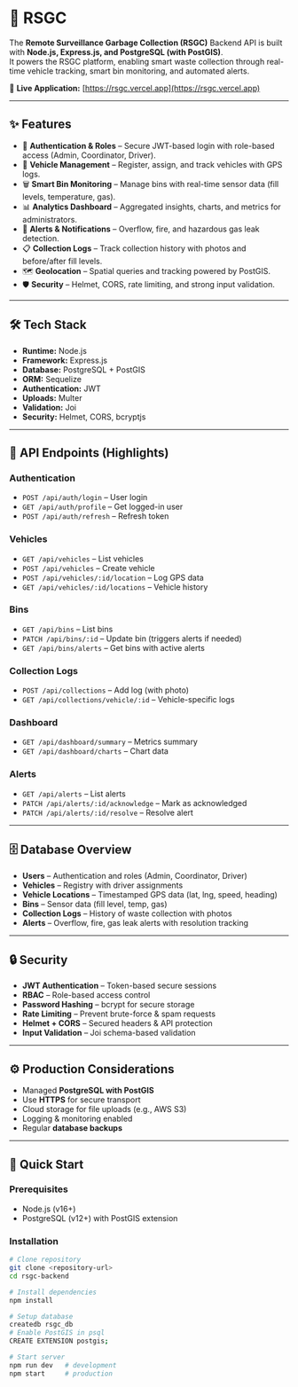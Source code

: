 # 🚛 RSGC

The **Remote Surveillance Garbage Collection (RSGC)** Backend API is built with **Node.js, Express.js, and PostgreSQL (with PostGIS)**.  
It powers the RSGC platform, enabling smart waste collection through real-time vehicle tracking, smart bin monitoring, and automated alerts.

🔗 **Live Application:** [https://rsgc.vercel.app](https://rsgc.vercel.app)

---

## ✨ Features

- 🔐 **Authentication & Roles** – Secure JWT-based login with role-based access (Admin, Coordinator, Driver).  
- 🚛 **Vehicle Management** – Register, assign, and track vehicles with GPS logs.  
- 🗑️ **Smart Bin Monitoring** – Manage bins with real-time sensor data (fill levels, temperature, gas).  
- 📊 **Analytics Dashboard** – Aggregated insights, charts, and metrics for administrators.  
- 🔔 **Alerts & Notifications** – Overflow, fire, and hazardous gas leak detection.  
- 📋 **Collection Logs** – Track collection history with photos and before/after fill levels.  
- 🗺️ **Geolocation** – Spatial queries and tracking powered by PostGIS.  
- 🛡️ **Security** – Helmet, CORS, rate limiting, and strong input validation.  

---

## 🛠️ Tech Stack

- **Runtime:** Node.js  
- **Framework:** Express.js  
- **Database:** PostgreSQL + PostGIS  
- **ORM:** Sequelize  
- **Authentication:** JWT  
- **Uploads:** Multer  
- **Validation:** Joi  
- **Security:** Helmet, CORS, bcryptjs  

---

## 📡 API Endpoints (Highlights)

### Authentication
- `POST /api/auth/login` – User login  
- `GET /api/auth/profile` – Get logged-in user  
- `POST /api/auth/refresh` – Refresh token  

### Vehicles
- `GET /api/vehicles` – List vehicles  
- `POST /api/vehicles` – Create vehicle  
- `POST /api/vehicles/:id/location` – Log GPS data  
- `GET /api/vehicles/:id/locations` – Vehicle history  

### Bins
- `GET /api/bins` – List bins  
- `PATCH /api/bins/:id` – Update bin (triggers alerts if needed)  
- `GET /api/bins/alerts` – Get bins with active alerts  

### Collection Logs
- `POST /api/collections` – Add log (with photo)  
- `GET /api/collections/vehicle/:id` – Vehicle-specific logs  

### Dashboard
- `GET /api/dashboard/summary` – Metrics summary  
- `GET /api/dashboard/charts` – Chart data  

### Alerts
- `GET /api/alerts` – List alerts  
- `PATCH /api/alerts/:id/acknowledge` – Mark as acknowledged  
- `PATCH /api/alerts/:id/resolve` – Resolve alert  

---

## 🗄️ Database Overview
- **Users** – Authentication and roles (Admin, Coordinator, Driver)  
- **Vehicles** – Registry with driver assignments  
- **Vehicle Locations** – Timestamped GPS data (lat, lng, speed, heading)  
- **Bins** – Sensor data (fill level, temp, gas)  
- **Collection Logs** – History of waste collection with photos  
- **Alerts** – Overflow, fire, gas leak alerts with resolution tracking  

---

## 🔒 Security
- **JWT Authentication** – Token-based secure sessions  
- **RBAC** – Role-based access control  
- **Password Hashing** – bcrypt for secure storage  
- **Rate Limiting** – Prevent brute-force & spam requests  
- **Helmet + CORS** – Secured headers & API protection  
- **Input Validation** – Joi schema-based validation  

---

## ⚙️ Production Considerations
- Managed **PostgreSQL with PostGIS**  
- Use **HTTPS** for secure transport  
- Cloud storage for file uploads (e.g., AWS S3)  
- Logging & monitoring enabled  
- Regular **database backups**  

---

## 🚀 Quick Start

### Prerequisites
- Node.js (v16+)  
- PostgreSQL (v12+) with PostGIS extension  

### Installation
```bash
# Clone repository
git clone <repository-url>
cd rsgc-backend

# Install dependencies
npm install

# Setup database
createdb rsgc_db
# Enable PostGIS in psql
CREATE EXTENSION postgis;

# Start server
npm run dev   # development
npm start     # production
